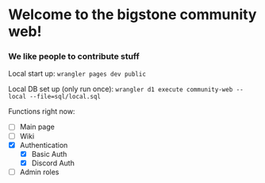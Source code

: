 # Welcome to the bigstone community web!
### We like people to contribute stuff

Local start up:
```wrangler pages dev public```

Local DB set up (only run once):
```wrangler d1 execute community-web --local --file=sql/local.sql```

Functions right now:
- [ ] Main page
- [ ] Wiki
- [x] Authentication
    - [x] Basic Auth
    - [x] Discord Auth
- [ ] Admin roles
